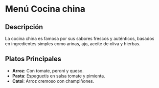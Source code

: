 # Menú Cocina china

## Descripción
La cocina china es famosa por sus sabores frescos y auténticos, basados en ingredientes simples como arinas, ajo, aceite de oliva y hierbas.


## Platos Principales
- **Arroz**: Con tomate, peroni y queso.
- **Pasta**: Espaguetis en salsa tomate y pimienta.
- **Catoi**: Arroz cremoso con champiñones.
